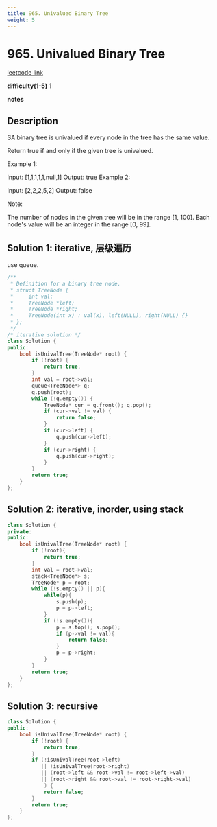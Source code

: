 ```yaml
---
title: 965. Univalued Binary Tree
weight: 5
---
```

# 965. Univalued Binary Tree

[leetcode link](https://leetcode.com/problems/univalued-binary-tree/)

**difficulty(1-5)** 
1

**notes**

## Description
SA binary tree is univalued if every node in the tree has the same value.

Return true if and only if the given tree is univalued.

Example 1:


Input: [1,1,1,1,1,null,1]
Output: true
Example 2:


Input: [2,2,2,5,2]
Output: false
 

Note:

The number of nodes in the given tree will be in the range [1, 100].
Each node's value will be an integer in the range [0, 99].

## Solution 1: iterative, 层级遍历
use queue.
```c++
/**
 * Definition for a binary tree node.
 * struct TreeNode {
 *     int val;
 *     TreeNode *left;
 *     TreeNode *right;
 *     TreeNode(int x) : val(x), left(NULL), right(NULL) {}
 * };
 */
/* iterative solution */
class Solution {
public:
    bool isUnivalTree(TreeNode* root) {
        if (!root) {
            return true;
        }
        int val = root->val;
        queue<TreeNode*> q;
        q.push(root);
        while (!q.empty()) {
            TreeNode* cur = q.front(); q.pop();
            if (cur->val != val) {
                return false;
            }
            if (cur->left) {
                q.push(cur->left);
            }
            if (cur->right) {
                q.push(cur->right);
            }
        }
        return true;
    }
};
```

## Solution 2: iterative, inorder, using stack
```c++
class Solution {
private:
public:
    bool isUnivalTree(TreeNode* root) {
        if (!root){
            return true;
        }
        int val = root->val;
        stack<TreeNode*> s;
        TreeNode* p = root;
        while (!s.empty() || p){
            while(p){
                s.push(p);
                p = p->left;
            }
            if (!s.empty()){
                p = s.top(); s.pop();
                if (p->val != val){
                    return false;
                }                
                p = p->right;
            }
        }
        return true;       
    }
};
```
## Solution 3: recursive
```c++
class Solution {
public:
    bool isUnivalTree(TreeNode* root) {
        if (!root) {
            return true;
        }
        if (!isUnivalTree(root->left)
           || !isUnivalTree(root->right)
           || (root->left && root->val != root->left->val)
           || (root->right && root->val != root->right->val)
            ) {
            return false;
        }
        return true;
    }
};
```